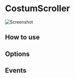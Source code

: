 CostumScroller
========
![Screenshot]()


How to use
----------


Options
---------

Events
-------

